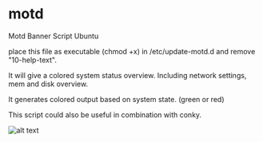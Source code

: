 # motd
Motd Banner Script Ubuntu

place this file as executable (chmod +x) in /etc/update-motd.d
and remove "10-help-text".



It will give a colored system status overview.
Including network settings, mem and disk overview.

It generates colored output based on system state. (green or red)

This script could also be useful in combination with conky.

![alt text](https://github.com/usommer/motd/blob/master/motd2.jpg)

